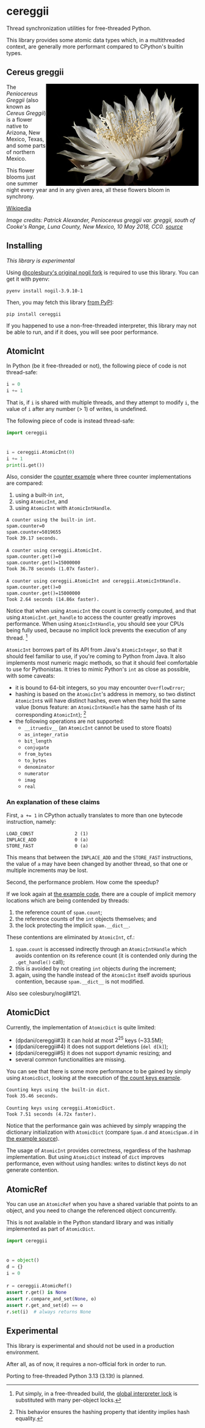 # cereggii

Thread synchronization utilities for free-threaded Python.

This library provides some atomic data types which, in a multithreaded context, are generally more performant compared
to CPython's builtin types.

## Cereus greggii

<img src="./.github/cereggii.jpg" align="right">

The *Peniocereus Greggii* (also known as *Cereus Greggii*) is a flower native to Arizona, New Mexico, Texas, and some
parts of northern Mexico.

This flower blooms just one summer night every year and in any given area, all these flowers bloom in synchrony.

[Wikipedia](https://en.wikipedia.org/wiki/Peniocereus_greggii)

_Image credits: Patrick Alexander, Peniocereus greggii var. greggii, south of Cooke's Range, Luna County, New Mexico, 10
May 2018, CC0. [source](https://www.flickr.com/photos/aspidoscelis/42926986382)_

## Installing

*This library is experimental*

Using [@colesbury's original nogil fork](https://github.com/colesbury/nogil?tab=readme-ov-file#installation) is required
to use this library.
You can get it with pyenv:

```shell
pyenv install nogil-3.9.10-1
```

Then, you may fetch this library [from PyPI](https://pypi.org/project/cereggii):

```shell
pip install cereggii
```

If you happened to use a non-free-threaded interpreter, this library may not be able to run, and if it does, you will
see poor performance.

## AtomicInt

In Python (be it free-threaded or not), the following piece of code is not thread-safe:

```python
i = 0
i += 1
```

That is, if `i` is shared with multiple threads, and they attempt to modify `i`, the value of `i` after any
number (> 1) of writes, is undefined.

The following piece of code is instead thread-safe:

```python
import cereggii


i = cereggii.AtomicInt(0)
i += 1
print(i.get())
```

Also, consider the [counter example](./examples/atomic_int/counter.py) where three counter implementations are compared:

1. using a built-in `int`,
2. using `AtomicInt`, and
3. using `AtomicInt` with `AtomicIntHandle`.

```text
A counter using the built-in int.
spam.counter=0
spam.counter=5019655
Took 39.17 seconds.

A counter using cereggii.AtomicInt.
spam.counter.get()=0
spam.counter.get()=15000000
Took 36.78 seconds (1.07x faster).

A counter using cereggii.AtomicInt and cereggii.AtomicIntHandle.
spam.counter.get()=0
spam.counter.get()=15000000
Took 2.64 seconds (14.86x faster).
```

Notice that when using `AtomicInt` the count is correctly computed, and that using `AtomicInt.get_handle`
to access the counter greatly improves performance.
When using `AtomicIntHandle`, you should see your CPUs being fully used, because no implicit lock
prevents the execution of any thread. [^implicitlock]

`AtomicInt` borrows part of its API from Java's `AtomicInteger`, so that it should feel familiar to use, if you're
coming to Python from Java.
It also implements most numeric magic methods, so that it should feel comfortable to use for Pythonistas.
It tries to mimic Python's `int` as close as possible, with some caveats:

- it is bound to 64-bit integers, so you may encounter `OverflowError`;
- hashing is based on the `AtomicInt`'s address in memory, so two distinct `AtomicInt`s will have distinct hashes, even
  when they hold the same value (bonus feature: an `AtomicIntHandle` has the same hash of its
  corresponding `AtomicInt`); [^1]
- the following operations are not supported:
    - `__itruediv__` (an `AtomicInt` cannot be used to store floats)
    - `as_integer_ratio`
    - `bit_length`
    - `conjugate`
    - `from_bytes`
    - `to_bytes`
    - `denominator`
    - `numerator`
    - `imag`
    - `real`

[^implicitlock]: Put simply, in a free-threaded build,
the [global interpreter lock](https://docs.python.org/3/glossary.html#term-global-interpreter-lock) is substituted with
many per-object locks.

[^1]: This behavior ensures the hashing property that identity implies hash equality.

### An explanation of these claims

First, `a += 1` in CPython actually translates to more than one bytecode instruction, namely:

```text
LOAD_CONST               2 (1)
INPLACE_ADD              0 (a)
STORE_FAST               0 (a)
```

This means that between the `INPLACE_ADD` and the `STORE_FAST` instructions, the value of `a` may have been changed by
another thread, so that one or multiple increments may be lost.

Second, the performance problem.
How come the speedup?

If we look again at [the example code](./examples/atomic_int/counter.py), there are a couple of implicit memory
locations which are being contended by threads:

1. the reference count of `spam.count`;
2. the reference counts of the `int` objects themselves; and
3. the lock protecting the implicit `spam.__dict__`.

These contentions are eliminated by `AtomicInt`, cf.:

1. `spam.count` is accessed indirectly through an `AtomicIntHandle` which avoids contention on its reference count (it
   is contended only during the `.get_handle()` call);
2. this is avoided by not creating `int` objects during the increment;
3. again, using the handle instead of the `AtomicInt` itself avoids spurious contention, because `spam.__dict__` is not
   modified.

Also see colesbury/nogil#121.

## AtomicDict

Currently, the implementation of `AtomicDict` is quite limited:

- (dpdani/cereggii#3) it can hold at most $2^{25}$ keys (~33.5M);
- (dpdani/cereggii#4) it does not support deletions (`del d[k]`);
- (dpdani/cereggii#5) it does not support dynamic resizing; and
- several common functionalities are missing.

You can see that there is some more performance to be gained by simply using `AtomicDict`, looking at the execution
of [the count keys example](./examples/atomic_dict/count_keys.py).

```text
Counting keys using the built-in dict.
Took 35.46 seconds.

Counting keys using cereggii.AtomicDict.
Took 7.51 seconds (4.72x faster).
```

Notice that the performance gain was achieved by simply wrapping the dictionary initialization with `AtomicDict`
(compare `Spam.d` and `AtomicSpam.d` in [the example source](./examples/atomic_dict/count_keys.py)).

The usage of `AtomicInt` provides correctness, regardless of the hashmap implementation.
But using `AtomicDict` instead of `dict` improves performance, even without using handles: writes to distinct keys do
not generate contention.

## AtomicRef

You can use an `AtomicRef` when you have a shared variable that points to an object, and you need to change the
referenced object concurrently.

This is not available in the Python standard library and was initially implemented as part of `AtomicDict`.

```python
import cereggii


o = object()
d = {}
i = 0

r = cereggii.AtomicRef()
assert r.get() is None
assert r.compare_and_set(None, o)
assert r.get_and_set(d) == o
r.set(i)  # always returns None
```

## Experimental

This library is experimental and should not be used in a production environment.

After all, as of now, it requires a non-official fork in order to run.

Porting to free-threaded Python 3.13 (3.13t) is planned.
